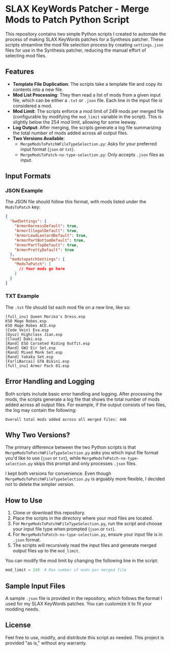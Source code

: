 # SLAX KeyWords Patcher - Merge Mods to Patch Python Script

This repository contains two simple Python scripts I created to automate the process of making SLAX KeyWords patches for a Synthesis patcher. These scripts streamline the mod file selection process by creating `settings.json` files for use in the Synthesis patcher, reducing the manual effort of selecting mod files.

## Features

- **Template File Duplication**: The scripts take a template file and copy its contents into a new file.
- **Mod List Processing**: They then read a list of mods from a given input file, which can be either a `.txt` or `.json` file. Each line in the input file is considered a mod.
- **Mod Limit**: The scripts enforce a mod limit of 249 mods per merged file (configurable by modifying the `mod_limit` variable in the script). This is slightly below the 254 mod limit, allowing for some leeway.
- **Log Output**: After merging, the scripts generate a log file summarizing the total number of mods added across all output files.
- **Two Versions Available**:
  - `MergeModsToPatchWFileTypeSelection.py`: Asks for your preferred input format (`json` or `txt`).
  - `MergeModsToPatch-no-type-selection.py`: Only accepts `.json` files as input.

## Input Formats

### JSON Example

The JSON file should follow this format, with mods listed under the `ModsToPatch` key:

```json
{
  "kwdSettings": {
    "ArmorHarnessDefault": true,
    "ArmorIllegalDefault": true,
    "ArmorLewdLeotardDefault": true,
    "ArmorPartBottomDefault": true,
    "ArmorPartTopDefault": true,
    "ArmorPrettyDefault": true
  },
  "modstopatchSettings": {
    "ModsToPatch": [
      // Your mods go here
    ]
  }
}
```

### TXT Example

The `.txt` file should list each mod file on a new line, like so:

```
[full_inu] Queen Marika's Dress.esp
KSO Mage Robes.esp
KSO Mage Robes ACE.esp
(Code Vein) Eva.esp
[Dyuz] Highclass Jian.esp
[Cloud] Daki.esp
[Rand] ESO Corseted Riding Outfit.esp
[Rand] GW2 Eir Set.esp
[Rand] Mixed Monk Set.esp
[Rand] Yakaku Set.esp
[FarliBarcai] GTA Bikini.esp
[full_inu] Armor Pack 01.esp
```

## Error Handling and Logging

Both scripts include basic error handling and logging. After processing the mods, the scripts generate a log file that shows the total number of mods added across all output files. For example, if the output consists of two files, the log may contain the following:

```
Overall total mods added across all merged files: 446
```

## Why Two Versions?

The primary difference between the two Python scripts is that `MergeModsToPatchWFileTypeSelection.py` asks you which input file format you'd like to use (`json` or `txt`), while `MergeModsToPatch-no-type-selection.py` skips this prompt and only processes `.json` files.

I kept both versions for convenience. Even though `MergeModsToPatchWFileTypeSelection.py` is arguably more flexible, I decided not to delete the simpler version.

## How to Use

1. Clone or download this repository.
2. Place the scripts in the directory where your mod files are located.
3. For `MergeModsToPatchWFileTypeSelection.py`, run the script and choose your input file type when prompted (`json` or `txt`).
4. For `MergeModsToPatch-no-type-selection.py`, ensure your input file is in `.json` format.
5. The scripts will recursively read the input files and generate merged output files up to the `mod_limit`.

You can modify the mod limit by changing the following line in the script:

```python
mod_limit = 249  # Max number of mods per merged file
```

## Sample Input Files

A sample `.json` file is provided in the repository, which follows the format I used for my SLAX KeyWords patches. You can customize it to fit your modding needs.

## License

Feel free to use, modify, and distribute this script as needed. This project is provided "as is," without any warranty.